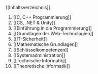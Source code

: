 [[Inhaltsverzeichnis]]

1. [[C, C++ Programmierung]]
2. [[CS, .NET & Unity]]
3. [[Einführung in die Programmierung]]
4. [[Grundlagen der Web-Technologien]]
5. [[IT-Sicherheit]]
6. [[Mathematische Grundlagen]]
7. [[Schlüsselkompetenzen]]
8. [[Systemadministration]]
9. [[Technische Informatik]]
10. [[Theoretische Informatik]]
